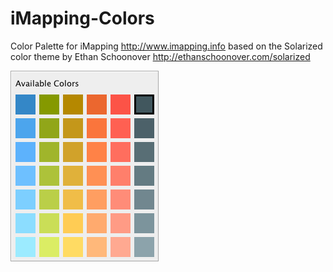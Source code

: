 iMapping-Colors
===============

Color Palette for iMapping http://www.imapping.info based on the Solarized color theme by Ethan Schoonover http://ethanschoonover.com/solarized

![Preview](https://github.com/ckepper/iMapping-Colors/raw/master/img/iMapping_Colors_solarized.png "Color Palette for iMapping based on Solarized")